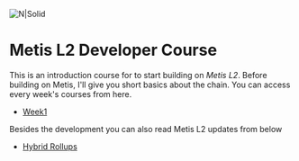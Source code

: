 ![N|Solid](https://mms.businesswire.com/media/20230202005307/en/1703523/22/MetisDAO_Logo.jpg)
# Metis L2 Developer Course

This is an introduction course for to start building on _Metis L2_. Before building on Metis, I'll give you short basics about the chain. You can access every week's courses from here. 


- [Week1](https://github.com/goksualc/Metis-Introduction/blob/master/week1.md)


Besides the development you can also read Metis L2 updates from below 

- [Hybrid Rollups](https://github.com/goksualc/Metis-Introduction/blob/master/Hybrid-Rollups.md)

